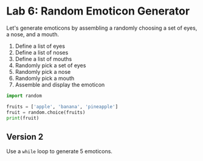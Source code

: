 
# Lab 6: Random Emoticon Generator

Let's generate emoticons by assembling a randomly choosing a set of eyes, a nose, and a mouth.

1. Define a list of eyes
2. Define a list of noses
3. Define a list of mouths
4. Randomly pick a set of eyes
5. Randomly pick a nose
6. Randomly pick a mouth
7. Assemble and display the emoticon


```python
import random

fruits = ['apple', 'banana', 'pineapple']
fruit = random.choice(fruits)
print(fruit)
```

## Version 2

Use a `while` loop to generate 5 emoticons.
